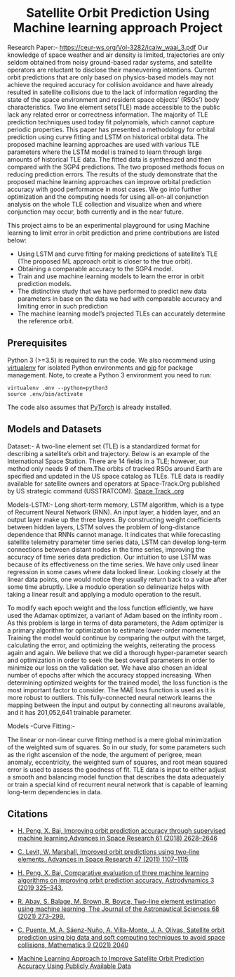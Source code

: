 <div align="center">

# Satellite Orbit Prediction Using Machine learning approach Project

</div>

<!-- <div align="center" height=60px width=60px>
<img src="https://github.com/furiousMAC/continuity/blob/master/figs/fp.png" alt="A dolphin shooting WiFi from an Uzi" height="120">
</div> -->

Research Paper:- https://ceur-ws.org/Vol-3282/icaiw_waai_3.pdf
Our knowledge of space weather and
air density is limited, trajectories are only seldom obtained from noisy ground-based radar systems, and
satellite operators are reluctant to disclose their maneuvering intentions. Current orbit predictions that
are only based on physics-based models may not achieve the required accuracy for collision avoidance
and have already resulted in satellite collisions due to the lack of information regarding the state of the
space environment and resident space objects’ (RSOs’) body characteristics. Two line element sets(TLE)
made accessible to the public lack any related error or correctness information. The majority of TLE
prediction techniques used today fit polynomials, which cannot capture periodic properties. This paper
has presented a methodology for orbital prediction using curve fitting and LSTM on historical orbital
data. The proposed machine learning approaches are used with various TLE parameters where the LSTM
model is trained to learn through large amounts of historical TLE data. The fitted data is synthesized
and then compared with the SGP4 predictions. The two proposed methods focus on reducing prediction
errors. The results of the study demonstrate that the proposed machine learning approaches can improve
orbital prediction accuracy with good performance in most cases. We go into further optimization and
the computing needs for using all-on-all conjunction analysis on the whole TLE collection and visualize
when and where conjunction may occur, both currently and in the near future.

This project aims to be an experimental playground for using Machine learning to limit error in orbit prediction and prime contributions are listed below:

- Using LSTM and curve fitting for making predictions of satellite’s TLE (The proposed ML
  approach orbit is closer to the true orbit).
- Obtaining a comparable accuracy to the SGP4 model.
- Train and use machine learning models to learn the error in orbit prediction models.
- The distinctive study that we have performed to predict new data parameters in base on the
  data we had with comparable accuracy and limiting error in such prediction
- The machine learning model’s projected TLEs can accurately determine the
  reference orbit.

<!--
- <a href="messages/airprint.md">AirPrint Message</a>
- <a href="messages/airdrop.md">AirDrop Message</a>
- <a href="messages/homekit.md">HomeKit Message</a>
- <a href="messages/proximity_pairing.md">Proximity Pairing Message</a>
- <a href="messages/hey_siri.md">"Hey Siri" Message</a>
- <a href="messages/airplay_target.md">Airplay Target Message</a>
- <a href="messages/airplay_source.md">Airplay Source Message</a>
- <a href="messages/magic_switch.md">Magic Switch Message</a>
- <a href="messages/handoff.md">Handoff Message</a>
- <a href="messages/tethering_target.md">Tethering Target Message</a>
- <a href="messages/tethering_source.md">Tethering Source Message</a>
- <a href="messages/nearby_action.md">Nearby Action Message</a>
- <a href="messages/nearby_info.md">Nearby Info Message</a>
- <a href="messages/findmy.md">Find My Message</a>  -->

## Prerequisites

Python 3 (>=3.5) is required to run the code. We also recommend using
[virtualenv](https://virtualenv.pypa.io/en/stable/) for isolated Python environments and
[pip](https://pypi.org/project/pip/) for package management. Note, to create a Python 3 environment you need to run:

```
virtualenv .env --python=python3
source .env/bin/activate
```

The code also assumes that [PyTorch](https://pytorch.org/) is already installed.

## Models and Datasets

Dataset:-
A two-line element set (TLE) is a standardized
format for describing a satellite’s orbit and trajectory. Below is an example of the International
Space Station. There are 14 fields in a TLE; however, our method only needs 9 of them.The orbits
of tracked RSOs around Earth are specified and updated in the US space catalog as TLEs. TLE
data is readily available for satellite owners and operators at Space-Track.Org published by US
strategic command (USSTRATCOM).
<a href="messages/findmy.md">Space Track .org</a>

Models-LSTM:-
Long short-term memory, LSTM algorithm, which is a type of Recurrent Neural Network (RNN).
An input layer, a hidden layer, and an output layer make up the three layers. By constructing
weight coefficients between hidden layers, LSTM solves the problem of long-distance dependence
that RNNs cannot manage. It indicates that while forecasting satellite telemetry parameter time
series data, LSTM can develop long-term connections between distant nodes in the time series,
improving the accuracy of time series data prediction.
Our intuition to use LSTM was because of its effectiveness on the time series. We have only
used linear regression in some cases where data looked linear. Looking closely at the linear
data points, one would notice they usually return back to a value after some time abruptly.
Like a modulo operation so delinearize helps with taking a linear result and applying a modulo
operation to the result.

To modify each epoch weight and the loss function efficiently, we have used the Adamax optimizer,
a variant of Adam based on the infinity room . As this problem is large in terms of data
parameters, the Adam optimizer is a primary algorithm for optimization to estimate lower-order moments.
Training the model would continue by comparing the output with the target, calculating
the error, and optimizing the weights, reiterating the process again and again. We believe that
we did a thorough hyper-parameter search and optimization in order to seek the best overall
parameters in order to minimize our loss on the validation set.
We have also chosen an ideal number of epochs after which the accuracy stopped increasing.
When determining optimized weights for the trained model, the loss function is the most
important factor to consider. The MAE loss function is used as it is more robust to outliers. This
fully-connected neural network learns the mapping between the input and output by connecting
all neurons available, and it has 201,052,641 trainable parameter.

Models -Curve Fitting:-

The linear or non-linear curve fitting method is a mere global minimization of the weighted
sum of squares. So in our study, for some parameters such as the right ascension of the node, the
argument of perigree, mean anomaly, eccentricity, the weighted sum of squares, and root mean
squared error is used to assess the goodness of fit. TLE data is input to either adjust a smooth
and balancing model function that describes the data adequately or train a special kind of
recurrent neural network that is capable of learning long-term dependencies in data.

## Citations

- [H. Peng, X. Bai, Improving orbit prediction accuracy through supervised machine learning,Advances in Space Research 61 (2018) 2628–2646 ](https://www.researchgate.net/publication/322518105_Improving_Orbit_Prediction_Accuracy_through_Supervised_Machine_Learning)

- [C. Levit, W. Marshall, Improved orbit predictions using two-line elements, Advances in Space Research 47 (2011) 1107–1115](https://www.researchgate.net/publication/222413947_Improved_orbit_predictions_using_two-line_elements?enrichId=rgreq-877bbc3acbea196c9fb857cfc5493e83-XXX&enrichSource=Y292ZXJQYWdlOzIyMjQxMzk0NztBUzo3NTE2NDMxMzgyMjQxMjlAMTU1NjIxNzA5Nzk0Mg%3D%3D&el=1_x_2&_esc=publicationCoverPdf)

- [H. Peng, X. Bai, Comparative evaluation of three machine learning algorithms on improving orbit prediction accuracy, Astrodynamics 3 (2019 325–343.](https://link.springer.com/article/10.1007/s42064-018-0055-4)

- [R. Abay, S. Balage, M. Brown, R. Boyce, Two-line element estimation using machine learning, The Journal of the Astronautical Sciences 68 (2021) 273–299.](https://www.researchgate.net/publication/328353548_Two-Line_Element_Estimation_Using_Machine_Learning)

- [C. Puente, M. A. Sáenz-Nuño, A. Villa-Monte, J. A. Olivas, Satellite orbit prediction using big data and soft computing techniques to avoid space collisions, Mathematics 9 (2021) 2040](https://www.mdpi.com/2227-7390/9/17/2040)

- [Machine Learning Approach to Improve Satellite Orbit Prediction Accuracy Using Publicly Available Data](https://www.researchgate.net/publication/333100021_Machine_Learning_Approach_to_Improve_Satellite_Orbit_Prediction_Accuracy_Using_Publicly_Available_Data?enrichId=rgreq-e456370920f8f254fbb1c870673667a3-XXX&enrichSource=Y292ZXJQYWdlOzMzMzEwMDAyMTtBUzoxMDExODkzNDE0MTQ2MDQ5QDE2MTgyNjU1OTgyOTk%3D&el=1_x_2&_esc=publicationCoverPdf)
